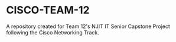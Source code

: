 # CISCO-TEAM-12
A repository created for Team 12's NJIT IT Senior Capstone Project following the Cisco Networking Track.
